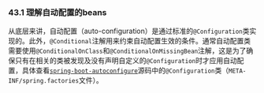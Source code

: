 ### 43.1 理解自动配置的beans
从底层来讲，自动配置（auto-configuration）是通过标准的`@Configuration`类实现的。此外，`@Conditional`注解用来约束自动配置生效的条件。通常自动配置类需要使用`@ConditionalOnClass`和`@ConditionalOnMissingBean`注解，这是为了确保只有在相关的类被发现及没有声明自定义的`@Configuration`时才应用自动配置，具体查看[`spring-boot-autoconfigure`](https://github.com/spring-projects/spring-boot/tree/v1.4.1.RELEASE/spring-boot-autoconfigure/src/main/java/org/springframework/boot/autoconfigure)源码中的`@Configuration`类（`META-INF/spring.factories`文件）。
